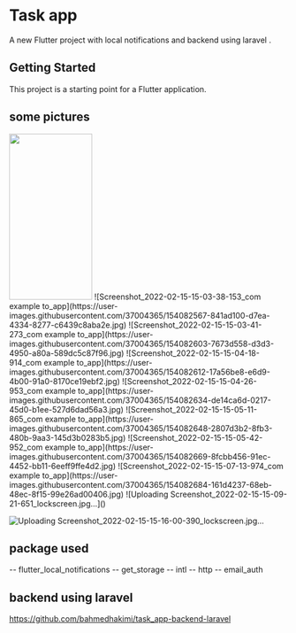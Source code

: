 # Task app 

A new Flutter project with local notifications and backend using laravel  .

## Getting Started

This project is a starting point for a Flutter application.
## some pictures 
<img src="https://user-images.githubusercontent.com/37004365/154082567-841ad100-d7ea-4334-8277-c6439c8aba2e.jpg" width="150" height="300">
![Screenshot_2022-02-15-15-03-38-153_com example to_app](https://user-images.githubusercontent.com/37004365/154082567-841ad100-d7ea-4334-8277-c6439c8aba2e.jpg)
![Screenshot_2022-02-15-15-03-41-273_com example to_app](https://user-images.githubusercontent.com/37004365/154082603-7673d558-d3d3-4950-a80a-589dc5c87f96.jpg)
![Screenshot_2022-02-15-15-04-18-914_com example to_app](https://user-images.githubusercontent.com/37004365/154082612-17a56be8-e6d9-4b00-91a0-8170ce19ebf2.jpg)
![Screenshot_2022-02-15-15-04-26-953_com example to_app](https://user-images.githubusercontent.com/37004365/154082634-de14ca6d-0217-45d0-b1ee-527d6dad56a3.jpg)
![Screenshot_2022-02-15-15-05-11-865_com example to_app](https://user-images.githubusercontent.com/37004365/154082648-2807d3b2-8fb3-480b-9aa3-145d3b0283b5.jpg)
![Screenshot_2022-02-15-15-05-42-952_com example to_app](https://user-images.githubusercontent.com/37004365/154082669-8fcbb456-91ec-4452-bb11-6eeff9ffe4d2.jpg)
![Screenshot_2022-02-15-15-07-13-974_com example to_app](https://user-images.githubusercontent.com/37004365/154082684-161d4237-68eb-48ec-8f15-99e26ad00406.jpg)
![Uploading Screenshot_2022-02-15-15-09-21-651_lockscreen.jpg…]()



![Uploading Screenshot_2022-02-15-15-16-00-390_lockscreen.jpg…]()

## package used
-- flutter_local_notifications
-- get_storage
-- intl
-- http
-- email_auth

## backend using laravel 
https://github.com/bahmedhakimi/task_app-backend-laravel
